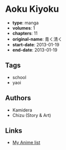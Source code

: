 # Aoku Kiyoku

-   **type**: manga
-   **volumes**: 1
-   **chapters**: 11
-   **original-name**: 青く清く
-   **start-date**: 2013-01-19
-   **end-date**: 2013-01-19

## Tags

-   school
-   yaoi

## Authors

-   Kamidera
-   Chizu (Story & Art)

## Links

-   [My Anime list](https://myanimelist.net/manga/103014/Aoku_Kiyoku)
